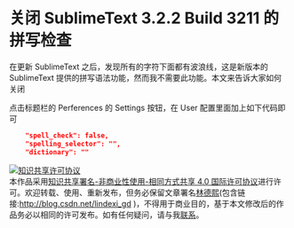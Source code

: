 
# 关闭 SublimeText 3.2.2 Build 3211 的拼写检查

在更新 SublimeText 之后，发现所有的字符下面都有波浪线，这是新版本的 SublimeText 提供的拼写语法功能，然而我不需要此功能。本文来告诉大家如何关闭

<!--more-->


<!-- 发布 -->

点击标题栏的 Perferences 的 Settings 按钮，在 User 配置里面加上如下代码即可

```json
	"spell_check": false,
	"spelling_selector": "",
	"dictionary": ""
```





<a rel="license" href="http://creativecommons.org/licenses/by-nc-sa/4.0/"><img alt="知识共享许可协议" style="border-width:0" src="https://licensebuttons.net/l/by-nc-sa/4.0/88x31.png" /></a><br />本作品采用<a rel="license" href="http://creativecommons.org/licenses/by-nc-sa/4.0/">知识共享署名-非商业性使用-相同方式共享 4.0 国际许可协议</a>进行许可。欢迎转载、使用、重新发布，但务必保留文章署名[林德熙](http://blog.csdn.net/lindexi_gd)(包含链接:http://blog.csdn.net/lindexi_gd )，不得用于商业目的，基于本文修改后的作品务必以相同的许可发布。如有任何疑问，请与我[联系](mailto:lindexi_gd@163.com)。